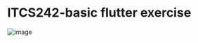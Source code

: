 # ITCS242-basic flutter exercise
![image](https://github.com/rsrfay/Basics-Flutter-Exercise/assets/128398519/f4e9865a-aeb1-495f-a4d8-51a3a4f8d80f)
